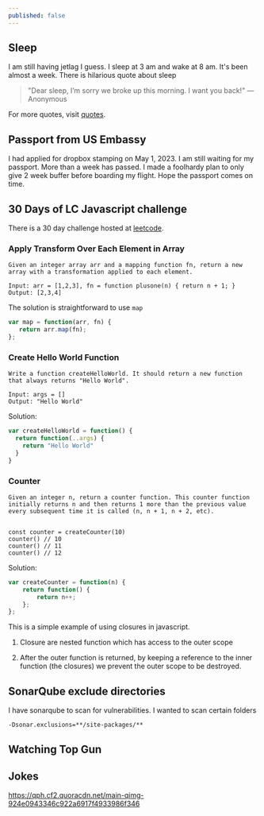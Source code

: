 ```yaml
---
published: false
---
```

## Sleep 

I am still having jetlag I guess. I sleep at 3 am and wake at 8 am. It's been almost a week. There is hilarious quote about sleep 

> "Dear sleep, I’m sorry we broke up this morning. I want you back!" — Anonymous

For more quotes, visit [quotes](https://randomwits.com/quotes/).


## Passport from US Embassy

I had applied for dropbox stamping on May 1, 2023. I am still waiting for my passport. More than a week has passed. I made a foolhardy plan to only give 2 week buffer before boarding my flight. Hope the passport comes on time.

## 30 Days of LC Javascript challenge

There is a 30 day challenge hosted at [leetcode](https://leetcode.com/discuss/study-guide/3458761/day-4-30-days-of-lc-javascript-challenge). 

###  Apply Transform Over Each Element in Array

```
Given an integer array arr and a mapping function fn, return a new array with a transformation applied to each element.

Input: arr = [1,2,3], fn = function plusone(n) { return n + 1; }
Output: [2,3,4]
```

The solution is straightforward to use `map`

```javascript
var map = function(arr, fn) {
   return arr.map(fn);
};
```

### Create Hello World Function

```
Write a function createHelloWorld. It should return a new function that always returns "Hello World".

Input: args = []
Output: "Hello World"
```

Solution: 

```javascript
var createHelloWorld = function() {
  return function(..args) {
    return "Hello World"
  }
}
```

### Counter

```
Given an integer n, return a counter function. This counter function initially returns n and then returns 1 more than the previous value every subsequent time it is called (n, n + 1, n + 2, etc).


const counter = createCounter(10)
counter() // 10
counter() // 11
counter() // 12
```

Solution:

```javascript
var createCounter = function(n) {
    return function() {
        return n++;
    };
};

```

This is a simple example of using closures in javascript. 

1. Closure are nested function which has access to the outer scope

2. After the outer function is returned, by keeping a reference to the inner function (the closures) we prevent the outer scope to be destroyed.

## SonarQube exclude directories

I have sonarqube to scan for vulnerabilities. I wanted to scan certain folders

```
-Dsonar.exclusions=**/site-packages/**
```

## Watching Top Gun


## Jokes

https://qph.cf2.quoracdn.net/main-qimg-924e0943346c922a6917f4933986f346



